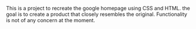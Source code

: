 This is a project to recreate the google homepage using CSS and HTML. the goal is to create a product that closely resembles the original. Functionality is not of any concern at the moment.
